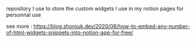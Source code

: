 repository I use to store the custom widgets I use in my notion pages for personnal use

see more : https://blog.shorouk.dev/2020/06/how-to-embed-any-number-of-html-widgets-snippets-into-notion-app-for-free/
